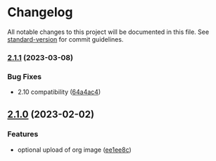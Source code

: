 # Changelog

All notable changes to this project will be documented in this file. See [standard-version](https://github.com/conventional-changelog/standard-version) for commit guidelines.

### [2.1.1](https://github.com/DataShades/ckanext-syndicate/compare/v2.1.0...v2.1.1) (2023-03-08)


### Bug Fixes

* 2.10 compatibility ([64a4ac4](https://github.com/DataShades/ckanext-syndicate/commit/64a4ac41e1e8ed0bc517c9af879ff029dcf17655))

## [2.1.0](https://github.com/DataShades/ckanext-syndicate/compare/v2.0.0...v2.1.0) (2023-02-02)


### Features

* optional upload of org image ([ee1ee8c](https://github.com/DataShades/ckanext-syndicate/commit/ee1ee8c9cd153a719ad73b6a7c992cf2f73064b7))
